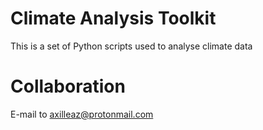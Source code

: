 # Climate Analysis Toolkit

This is a set of Python scripts used to analyse climate data

# Collaboration
E-mail to axilleaz@protonmail.com
